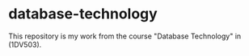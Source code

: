 # database-technology
This repository is my work from the course "Database Technology" in (1DV503).
